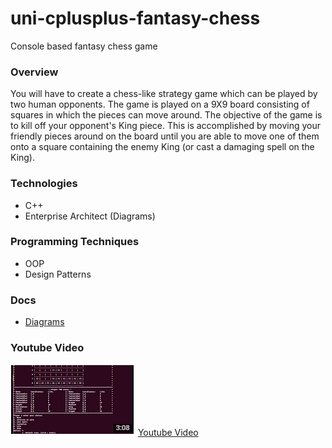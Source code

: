# uni-cplusplus-fantasy-chess
Console based fantasy chess game

### Overview
You will have to create a chess-like strategy game which can be played by two human opponents. The game is played on a 9X9 board consisting of squares in which the pieces can move around. The objective of the game is to kill off your opponent's King piece. This is accomplished by moving your friendly pieces around on the board until you are able to move one of them onto a square containing the enemy King (or cast a damaging spell on the King).

### Technologies
- C++
- Enterprise Architect (Diagrams)

### Programming Techniques
- OOP
- Design Patterns

### Docs
- [Diagrams](diagrams)

### Youtube Video
[![Youtube Snipping](youtube-snipping.png)](https://www.youtube.com/watch?v=EDnenFTcVl0)
[Youtube Video](https://www.youtube.com/watch?v=EDnenFTcVl0)